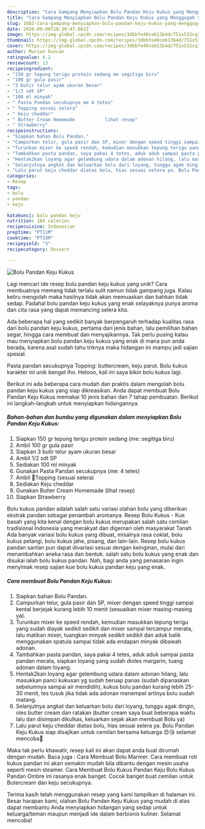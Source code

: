 ```yaml
---
description: "Cara Gampang Menyiapkan Bolu Pandan Keju Kukus yang Menggugah Selera"
title: "Cara Gampang Menyiapkan Bolu Pandan Keju Kukus yang Menggugah Selera"
slug: 1682-cara-gampang-menyiapkan-bolu-pandan-keju-kukus-yang-menggugah-selera
date: 2020-09-08T18:39:47.661Z
image: https://img-global.cpcdn.com/recipes/3dbbfe40ceb13b4d/751x532cq70/bolu-pandan-keju-kukus-foto-resep-utama.jpg
thumbnail: https://img-global.cpcdn.com/recipes/3dbbfe40ceb13b4d/751x532cq70/bolu-pandan-keju-kukus-foto-resep-utama.jpg
cover: https://img-global.cpcdn.com/recipes/3dbbfe40ceb13b4d/751x532cq70/bolu-pandan-keju-kukus-foto-resep-utama.jpg
author: Marian Duncan
ratingvalue: 4.2
reviewcount: 13
recipeingredient:
- "150 gr tepung terigu protein sedang me segitiga biru"
- "100 gr gula pasir"
- "3 butir telur ayam ukuran besar"
- "1/2 sdt SP"
- "100 ml minyak"
- " Pasta Pandan secukupnya me 4 tetes"
- " Topping sesuai selera"
- " Keju cheddar"
- " Butter Cream Homemade           lihat resep"
- " Strawberry"
recipeinstructions:
- "Siapkan bahan Bolu Pandan."
- "Campurkan telur, gula pasir dan SP, mixer dengan speed tinggi sampai kental berjejak kurang lebih 10 menit (sesuaikan mixer masing-masing ya)."
- "Turunkan mixer ke speed rendah, kemudian masukkan tepung terigu yang sudah diayak sedikit sedikit dan mixer sampai tercampur merata, lalu matikan mixer, tuangkan minyak sedikit sedikit dan aduk balik menggunakan spatula sampai tidak ada endapan minyak dibawah adonan."
- "Tambahkan pasta pandan, saya pakai 4 tetes, aduk aduk sampai pasta pandan merata, siapkan loyang yang sudah dioles margarin, tuang adonan dalam loyang."
- "Hentak2kan loyang agar gelembung udara dalam adonan hilang, lalu masukkan panci kukusan yg sudah beruap panas (sudah dipanaskan sebelumnya sampai air mendidih), kukus bolu pandan kurang lebih 25-30 menit, tes tusuk jika tidak ada adonan menempel artinya bolu sudah matang."
- "Selanjutnya angkat dan keluarkan bolu dari loyang, tunggu agak dingin, oles butter cream dan ratakan (butter cream saya buat beberapa waktu lalu dan disimpan dikulkas, keluarkan sejak akan membuat Bolu ya)"
- "Lalu parut keju cheddar diatas bolu, hias sesuai selera ya. Bolu Pandan Keju Kukus siap disajikan untuk cemilan bersama keluarga 😍😘 selamat mencoba🤗"
categories:
- Resep
tags:
- bolu
- pandan
- keju

katakunci: bolu pandan keju 
nutrition: 164 calories
recipecuisine: Indonesian
preptime: "PT11M"
cooktime: "PT33M"
recipeyield: "3"
recipecategory: Dessert

---
```



![Bolu Pandan Keju Kukus](https://img-global.cpcdn.com/recipes/3dbbfe40ceb13b4d/751x532cq70/bolu-pandan-keju-kukus-foto-resep-utama.jpg)

Lagi mencari ide resep bolu pandan keju kukus yang unik? Cara membuatnya memang tidak terlalu sulit namun tidak gampang juga. Kalau keliru mengolah maka hasilnya tidak akan memuaskan dan bahkan tidak sedap. Padahal bolu pandan keju kukus yang enak selayaknya punya aroma dan cita rasa yang dapat memancing selera kita.

Ada beberapa hal yang sedikit banyak berpengaruh terhadap kualitas rasa dari bolu pandan keju kukus, pertama dari jenis bahan, lalu pemilihan bahan segar, hingga cara membuat dan menyajikannya. Tak perlu pusing kalau mau menyiapkan bolu pandan keju kukus yang enak di mana pun anda berada, karena asal sudah tahu triknya maka hidangan ini mampu jadi sajian spesial.

Pasta pandan secukupnya Topping: buttercream, keju parut. Bolu kukus karakter ini unik benget lho. Helooo, kali ini saya bikin bolu kukus lagi.


Berikut ini ada beberapa cara mudah dan praktis dalam mengolah bolu pandan keju kukus yang siap dikreasikan. Anda dapat membuat Bolu Pandan Keju Kukus memakai 10 jenis bahan dan 7 tahap pembuatan. Berikut ini langkah-langkah untuk menyiapkan hidangannya.

<!--inarticleads1-->

##### Bahan-bahan dan bumbu yang digunakan dalam menyiapkan Bolu Pandan Keju Kukus:

1. Siapkan 150 gr tepung terigu protein sedang (me: segitiga biru)
1. Ambil 100 gr gula pasir
1. Siapkan 3 butir telur ayam ukuran besar
1. Ambil 1/2 sdt SP
1. Sediakan 100 ml minyak
1. Gunakan  Pasta Pandan secukupnya (me: 4 tetes)
1. Ambil  🍄Topping (sesuai selera)
1. Sediakan  Keju cheddar
1. Gunakan  Butter Cream Homemade           (lihat resep)
1. Siapkan  Strawberry


Bolu kukus pandan adalah salah satu variasi olahan bolu yang diberikan ekstrak pandan sebagai penambah aromanya. Resep Bolu Kukus - Kue basah yang kita kenal dengan bolu kukus merupakan salah satu cemilan tradisional Indonesia yang merakyat dan digemari oleh masyarakat Tanah Ada banyak variasi bolu kukus yang dibuat, misalnya rasa coklat, bolu kukus pelangi, bolu kukus jahe, pisang, dan lain-lain. Resep bolu kukus pandan santan pun dapat divariasi sesuai dengan keinginan, mulai dari menambahkan aneka rasa dan bentuk. salah satu bolu kukus yang enak dan disukai ialah bolu kukus pandan. Nah, bagi anda yang penasaran ingin menyimak resep sajian kue bolu kukus pandan keju yang enak. 

<!--inarticleads2-->

##### Cara membuat Bolu Pandan Keju Kukus:

1. Siapkan bahan Bolu Pandan.
1. Campurkan telur, gula pasir dan SP, mixer dengan speed tinggi sampai kental berjejak kurang lebih 10 menit (sesuaikan mixer masing-masing ya).
1. Turunkan mixer ke speed rendah, kemudian masukkan tepung terigu yang sudah diayak sedikit sedikit dan mixer sampai tercampur merata, lalu matikan mixer, tuangkan minyak sedikit sedikit dan aduk balik menggunakan spatula sampai tidak ada endapan minyak dibawah adonan.
1. Tambahkan pasta pandan, saya pakai 4 tetes, aduk aduk sampai pasta pandan merata, siapkan loyang yang sudah dioles margarin, tuang adonan dalam loyang.
1. Hentak2kan loyang agar gelembung udara dalam adonan hilang, lalu masukkan panci kukusan yg sudah beruap panas (sudah dipanaskan sebelumnya sampai air mendidih), kukus bolu pandan kurang lebih 25-30 menit, tes tusuk jika tidak ada adonan menempel artinya bolu sudah matang.
1. Selanjutnya angkat dan keluarkan bolu dari loyang, tunggu agak dingin, oles butter cream dan ratakan (butter cream saya buat beberapa waktu lalu dan disimpan dikulkas, keluarkan sejak akan membuat Bolu ya)
1. Lalu parut keju cheddar diatas bolu, hias sesuai selera ya. Bolu Pandan Keju Kukus siap disajikan untuk cemilan bersama keluarga 😍😘 selamat mencoba🤗


Maka tak perlu khawatir, resep kali ini akan dapat anda buat dirumah dengan mudah. Baca juga : Cara Membuat Bolu Marmer. Cara membuat roti kukus pandan ini akan semakin mudah bila dibantu dengan mesin usaha seperti mesin steamer. Cara Membuat Bolu Kukus Pandan Keju  Bolu Kukus Pandan Ombre ini rasanya enak banget. Cocok banget buat cemilan untuk Butercream dan keju secukupnya. 

Terima kasih telah menggunakan resep yang kami tampilkan di halaman ini. Besar harapan kami, olahan Bolu Pandan Keju Kukus yang mudah di atas dapat membantu Anda menyiapkan hidangan yang sedap untuk keluarga/teman maupun menjadi ide dalam berbisnis kuliner. Selamat mencoba!
